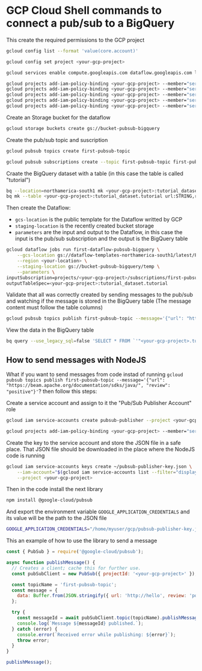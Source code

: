 
# GCP Cloud Shell commands to connect a pub/sub to a BigQuery

This create the required permissions to the GCP project

```bash
gcloud config list --format 'value(core.account)'

gcloud config set project <your-gcp-project>

gcloud services enable compute.googleapis.com dataflow.googleapis.com logging.googleapis.com bigquery.googleapis.com pubsub.googleapis.com storage.googleapis.com cloudresourcemanager.googleapis.com cloudscheduler.googleapis.com

gcloud projects add-iam-policy-binding <your-gcp-project> --member="serviceAccount:<your-service-account>" --role=roles/dataflow.admin
gcloud projects add-iam-policy-binding <your-gcp-project> --member="serviceAccount:<your-service-account>" --role=roles/dataflow.worker
gcloud projects add-iam-policy-binding <your-gcp-project> --member="serviceAccount:<your-service-account>" --role=roles/storage.admin
gcloud projects add-iam-policy-binding <your-gcp-project> --member="serviceAccount:<your-service-account>" --role=roles/pubsub.editor
gcloud projects add-iam-policy-binding <your-gcp-project> --member="serviceAccount:<your-service-account>" --role=roles/bigquery.dataEditor
```

Create an Storage bucket for the dataflow

```bash
gcloud storage buckets create gs://bucket-pubsub-bigquery
```

Create the pub/sub topic and suscription

```bash
gcloud pubsub topics create first-pubsub-topic

gcloud pubsub subscriptions create --topic first-pubsub-topic first-pubsub-subc
```

Craate the BigQuery dataset with a table (in this case the table is called "tutorial")

```bash
bq --location=northamerica-south1 mk <your-gcp-project>:tutorial_dataset
bq mk --table <your-gcp-project>:tutorial_dataset.tutorial url:STRING,review:STRING
```

Then create the Dataflow:

 - `gcs-location` is the public template for the Dataflow writted by GCP
 - `staging-location` is the recently created bucket storage
 - `parameters` are the input and output to the Dataflow, in this case the input is the pub/sub subscription and the output is the BigQuery table

```bash
gcloud dataflow jobs run first-dataflow-pubsub-bigquery \
    --gcs-location gs://dataflow-templates-northamerica-south1/latest/PubSub_Subscription_to_BigQuery \
    --region <your-location> \
    --staging-location gs://bucket-pubsub-bigquery/temp \
    --parameters \
inputSubscription=projects/<your-gcp-project>/subscriptions/first-pubsub-subc,\
outputTableSpec=<your-gcp-project>:tutorial_dataset.tutorial
```

Validate that all was correctly created by sending messages to the pub/sub and watching if the message is stored in the BigQuery table (The message content must follow the table columns)

```bash
gcloud pubsub topics publish first-pubsub-topic --message='{"url": "https://beam.apache.org/documentation/sdks/java/", "review": "positive"}'
```

View the data in the BigQuery table

```bash
bq query --use_legacy_sql=false 'SELECT * FROM `'"<your-gcp-project>.tutorial_dataset.tutorial"'`'
```

## How to send messages with NodeJS

What if you want to send messages from code instad of running `gcloud pubsub topics publish first-pubsub-topic --message='{"url": "https://beam.apache.org/documentation/sdks/java/", "review": "positive"}'`? then follow this steps:

Create a service account and assign to it the "Pub/Sub Publisher Account" role

```bash
gcloud iam service-accounts create pubsub-publisher --project <your-gcp-project> --display-name "Pub/Sub Publisher Account"

gcloud projects add-iam-policy-binding <your-gcp-project> --member="serviceAccount:$(gcloud iam service-accounts list --filter="displayName:Pub/Sub Publisher Account" --format='value(email)')" --role="roles/pubsub.publisher"
```

Create the key to the service account and store the JSON file in a safe place. That JSON file should be downloaded in the place where the NodeJS code is running

```bash
gcloud iam service-accounts keys create ~/pubsub-publisher-key.json \
    --iam-account="$(gcloud iam service-accounts list --filter="displayName:Pub/Sub Publisher Account" --format='value(email)')" \
    --project <your-gcp-project>
```

Then in the code install the next library

```bash
npm install @google-cloud/pubsub
```

And export the environment variable `GOOGLE_APPLICATION_CREDENTIALS` and its value will be the path to the JSON file

```bash
GOOGLE_APPLICATION_CREDENTIALS="/home/myuser/gcp/pubsub-publisher-key.json" node app.js
```

This an example of how to use the library to send a message

```js
const { PubSub } = require('@google-cloud/pubsub');

async function publishMessage() {
  // Creates a client; cache this for further use.
  const pubSubClient = new PubSub({ projectId: '<your-gcp-project>' }); // Ensure GOOGLE_APPLICATION_CREDENTIALS is set or keyFilename is provided

  const topicName = 'first-pubsub-topic';
  const message = {
    data: Buffer.from(JSON.stringify({ url: 'http://hello', review: 'positive' })),
  };

  try {
    const messageId = await pubSubClient.topic(topicName).publishMessage(message);
    console.log(`Message ${messageId} published.`);
  } catch (error) {
    console.error(`Received error while publishing: ${error}`);
    throw error;
  }
}

publishMessage();
```
